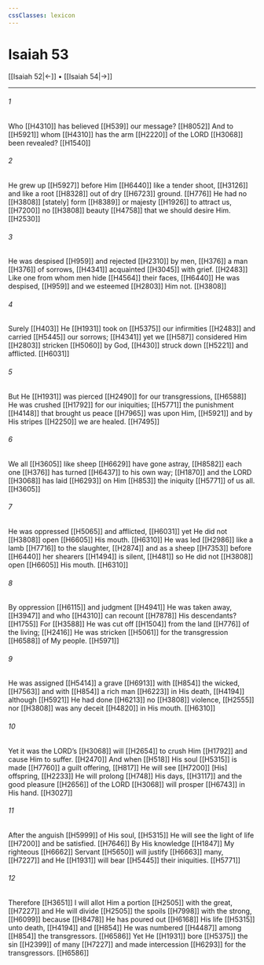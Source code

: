 ```yaml
---
cssClasses: lexicon
---
```


# Isaiah 53

[[Isaiah 52|←]] • [[Isaiah 54|→]]

---

###### 1
Who [[H4310]] has believed [[H539]] our message? [[H8052]] And to [[H5921]] whom [[H4310]] has the arm [[H2220]] of the LORD [[H3068]] been revealed? [[H1540]]

###### 2
He grew up [[H5927]] before Him [[H6440]] like a tender shoot, [[H3126]] and like a root [[H8328]] out of dry [[H6723]] ground. [[H776]] He had no [[H3808]] [stately] form [[H8389]] or majesty [[H1926]] to attract us, [[H7200]] no [[H3808]] beauty [[H4758]] that we should desire Him. [[H2530]]

###### 3
He was despised [[H959]] and rejected [[H2310]] by men, [[H376]] a man [[H376]] of sorrows, [[H4341]] acquainted [[H3045]] with grief. [[H2483]] Like one from whom men hide [[H4564]] their faces, [[H6440]] He was despised, [[H959]] and we esteemed [[H2803]] Him not. [[H3808]]

###### 4
Surely [[H403]] He [[H1931]] took on [[H5375]] our infirmities [[H2483]] and carried [[H5445]] our sorrows; [[H4341]] yet we [[H587]] considered Him [[H2803]] stricken [[H5060]] by God, [[H430]] struck down [[H5221]] and afflicted. [[H6031]]

###### 5
But He [[H1931]] was pierced [[H2490]] for our transgressions, [[H6588]] He was crushed [[H1792]] for our iniquities; [[H5771]] the punishment [[H4148]] that brought us peace [[H7965]] was upon Him, [[H5921]] and by His stripes [[H2250]] we are healed. [[H7495]]

###### 6
We all [[H3605]] like sheep [[H6629]] have gone astray, [[H8582]] each one [[H376]] has turned [[H6437]] to his own way; [[H1870]] and the LORD [[H3068]] has laid [[H6293]] on Him [[H853]] the iniquity [[H5771]] of us all. [[H3605]]

###### 7
He was oppressed [[H5065]] and afflicted, [[H6031]] yet He did not [[H3808]] open [[H6605]] His mouth. [[H6310]] He was led [[H2986]] like a lamb [[H7716]] to the slaughter, [[H2874]] and as a sheep [[H7353]] before [[H6440]] her shearers [[H1494]] is silent, [[H481]] so He did not [[H3808]] open [[H6605]] His mouth. [[H6310]]

###### 8
By oppression [[H6115]] and judgment [[H4941]] He was taken away, [[H3947]] and who [[H4310]] can recount [[H7878]] His descendants? [[H1755]] For [[H3588]] He was cut off [[H1504]] from the land [[H776]] of the living; [[H2416]] He was stricken [[H5061]] for the transgression [[H6588]] of My people. [[H5971]]

###### 9
He was assigned [[H5414]] a grave [[H6913]] with [[H854]] the wicked, [[H7563]] and with [[H854]] a rich man [[H6223]] in His death, [[H4194]] although [[H5921]] He had done [[H6213]] no [[H3808]] violence, [[H2555]] nor [[H3808]] was any deceit [[H4820]] in His mouth. [[H6310]]

###### 10
Yet it was the LORD’s [[H3068]] will [[H2654]] to crush Him [[H1792]] and cause Him to suffer. [[H2470]] And when [[H518]] His soul [[H5315]] is made [[H7760]] a guilt offering, [[H817]] He will see [[H7200]] [His] offspring, [[H2233]] He will prolong [[H748]] His days, [[H3117]] and the good pleasure [[H2656]] of the LORD [[H3068]] will prosper [[H6743]] in His hand. [[H3027]]

###### 11
After the anguish [[H5999]] of His soul, [[H5315]] He will see the light of life [[H7200]] and be satisfied. [[H7646]] By His knowledge [[H1847]] My righteous [[H6662]] Servant [[H5650]] will justify [[H6663]] many, [[H7227]] and He [[H1931]] will bear [[H5445]] their iniquities. [[H5771]]

###### 12
Therefore [[H3651]] I will allot Him a portion [[H2505]] with the great, [[H7227]] and He will divide [[H2505]] the spoils [[H7998]] with the strong, [[H6099]] because [[H8478]] He has poured out [[H6168]] His life [[H5315]] unto death, [[H4194]] and [[H854]] He was numbered [[H4487]] among [[H854]] the transgressors. [[H6586]] Yet He [[H1931]] bore [[H5375]] the sin [[H2399]] of many [[H7227]] and made intercession [[H6293]] for the transgressors. [[H6586]]

